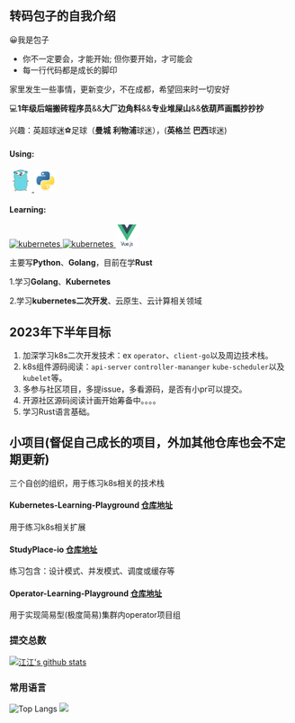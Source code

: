 ## 转码包子的自我介绍
:grinning:我是包子 
- 你不一定要会，才能开始; 但你要开始，才可能会
- 每一行代码都是成长的脚印

家里发生一些事情，更新变少，不在成都，希望回来时一切安好

:computer:**1年级后端搬砖程序员**&&**大厂边角料**&&**专业堆屎山**&&**依葫芦画瓢抄抄抄**

兴趣：英超球迷:soccer:足球（**曼城** **利物浦**球迷），(**英格兰** **巴西**球迷)
<!--  skills -->
<h4 align="left"> Using:</h4>
<p align="left"> <a href="https://golang.org" target="_blank" rel="noreferrer"> <img src="https://raw.githubusercontent.com/devicons/devicon/master/icons/go/go-original.svg" alt="go" width="40" height="40"/> </a>  <a href="https://www.python.org" target="_blank" rel="noreferrer"> <img src="https://raw.githubusercontent.com/devicons/devicon/master/icons/python/python-original.svg" alt="python" width="40" height="40"/> </a> </p>
<h4 align="left"> Learning:</h4>
<a href="https://kubernetes.io" target="_blank" rel="noreferrer"> <img src="https://www.vectorlogo.zone/logos/kubernetes/kubernetes-icon.svg" alt="kubernetes" width="40" height="40"/> </a> <a href="https://www.rust-lang.org/" target="_blank" rel="noreferrer"> <img src="https://www.vectorlogo.zone/logos/rust-lang/rust-lang-icon.svg" alt="kubernetes" width="40" height="40"/> </a>   
<a href="https://vuejs.org/" target="_blank" rel="noreferrer"> <img src="https://raw.githubusercontent.com/devicons/devicon/master/icons/vuejs/vuejs-original-wordmark.svg" alt="vuejs" width="40" height="40"/> </a>


主要写**Python**、**Golang**，目前在学**Rust**

1.学习**Golang**、**Kubernetes** 

2.学习**kubernetes二次开发**、云原生、云计算相关领域

## 2023年下半年目标
1. 加深学习k8s二次开发技术：ex `operator`、`client-go`以及周边技术栈。
2. k8s组件源码阅读：`api-server` `controller-mananger` `kube-scheduler`以及`kubelet`等。
3. 多参与社区项目，多提issue，多看源码，是否有小pr可以提交。
4. 开源社区源码阅读计画开始筹备中。。。。 
5. 学习Rust语言基础。

## 小项目(督促自己成长的项目，外加其他仓库也会不定期更新)

三个自创的组织，用于练习k8s相关的技术栈

#### Kubernetes-Learning-Playground [仓库地址](https://github.com/Kubernetes-Learning-Playground)

用于练习k8s相关扩展

#### StudyPlace-io [仓库地址](https://github.com/StudyPlace-io)

练习包含：设计模式、并发模式、调度或缓存等

#### Operator-Learning-Playground [仓库地址](https://github.com/Operator-Learning-Playground)

用于实现简易型(极度简易)集群内operator项目组

### 提交总数 
[![江江's github stats](https://github-readme-stats.vercel.app/api?username=googs1025&theme=highcontrast)](https://github.com/anuraghazra/github-readme-stats)
### 常用语言
![Top Langs](https://github-readme-stats.vercel.app/api/top-langs/?username=googs1025&layout=compact&theme=highcontrast)
![](https://github-profile-summary-cards.vercel.app/api/cards/profile-details?username=googs1025)
<!-- ### 好玩的贪吃蛇
![暗色贪吃蛇](https://raw.githubusercontent.com/googs1025/gihubSNK/main/assets/github-contribution-grid-snake.svg)               -->


